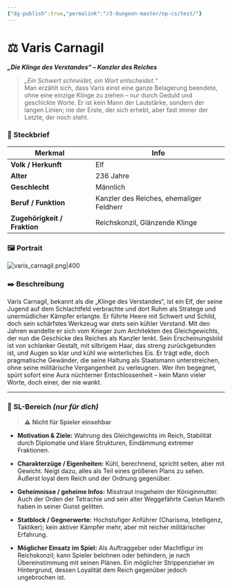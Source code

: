 ```yaml
---
{"dg-publish":true,"permalink":"/3-dungeon-master/np-cs/test/"}
---
```


# ⚖️ Varis Carnagil

**_„Die Klinge des Verstandes“ – Kanzler des Reiches_**

> _„Ein Schwert schneidet, ein Wort entscheidet.“_  
> Man erzählt sich, dass Varis einst eine ganze Belagerung beendete, ohne eine einzige Klinge zu ziehen – nur durch Geduld und geschickte Worte. Er ist kein Mann der Lautstärke, sondern der langen Linien; nie der Erste, der sich erhebt, aber fast immer der Letzte, der noch steht.

### 📜 Steckbrief

| Merkmal                      | Info                                     |
| ---------------------------- | ---------------------------------------- |
| **Volk / Herkunft**          | Elf                                      |
| **Alter**                    | 236 Jahre                                |
| **Geschlecht**               | Männlich                                 |
| **Beruf / Funktion**         | Kanzler des Reiches, ehemaliger Feldherr |
| **Zugehörigkeit / Fraktion** | Reichskonzil, Glänzende Klinge           |


### 🖼 Portrait

 ![varis_carnagil.png|400](/img/user/4%20Dateien/Varis_Carnagil.png)


### ✒️ Beschreibung

Varis Carnagil, bekannt als die „Klinge des Verstandes“, ist ein Elf, der seine Jugend auf dem Schlachtfeld verbrachte und dort Ruhm als Stratege und unermüdlicher Kämpfer erlangte. Er führte Heere mit Schwert und Schild, doch sein schärfstes Werkzeug war stets sein kühler Verstand. Mit den Jahren wandelte er sich vom Krieger zum Architekten des Gleichgewichts, der nun die Geschicke des Reiches als Kanzler lenkt. Sein Erscheinungsbild ist von schlanker Gestalt, mit silbrigem Haar, das streng zurückgebunden ist, und Augen so klar und kühl wie winterliches Eis. Er trägt edle, doch pragmatische Gewänder, die seine Haltung als Staatsmann unterstreichen, ohne seine militärische Vergangenheit zu verleugnen. Wer ihm begegnet, spürt sofort eine Aura nüchterner Entschlossenheit – kein Mann vieler Worte, doch einer, der nie wankt.

---

### 🎲 SL-Bereich _(nur für dich)_

> ⚠️ **Nicht für Spieler einsehbar**

- **Motivation & Ziele:** Wahrung des Gleichgewichts im Reich, Stabilität durch Diplomatie und klare Strukturen, Eindämmung extremer Fraktionen.
    
- **Charakterzüge / Eigenheiten:** Kühl, berechnend, spricht selten, aber mit Gewicht. Neigt dazu, alles als Teil eines größeren Plans zu sehen. Äußerst loyal dem Reich und der Ordnung gegenüber.
    
- **Geheimnisse / geheime Infos:** Misstraut insgeheim der Königinmutter. Auch der Orden der Tetrachie und sein alter Weggefährte Caelun Mareth haben in seiner Gunst gelitten.
    
- **Statblock / Gegnerwerte:** Hochstufiger Anführer (Charisma, Intelligenz, Taktiker); kein aktiver Kämpfer mehr, aber mit reicher militärischer Erfahrung.
    
- **Möglicher Einsatz im Spiel:** Als Auftraggeber oder Machtfigur im Reichskonzil; kann Spieler belohnen oder behindern, je nach Übereinstimmung mit seinen Plänen. Ein möglicher Strippenzieher im Hintergrund, dessen Loyalität dem Reich gegenüber jedoch ungebrochen ist.